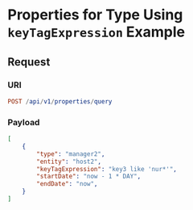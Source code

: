 # Properties for Type Using `keyTagExpression` Example

## Request

### URI

```elm
POST /api/v1/properties/query
```

### Payload

```json
[
    {
        "type": "manager2",
        "entity": "host2",
        "keyTagExpression": "key3 like 'nur*'",
        "startDate": "now - 1 * DAY",
        "endDate": "now",
    }
]
```

